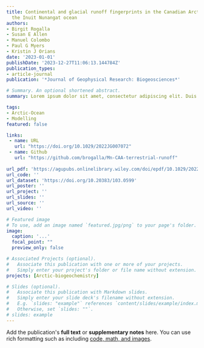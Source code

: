 ```yaml
---
title: Continental and glacial runoff fingerprints in the Canadian Arctic Archipelago,
  the Inuit Nunangat ocean
authors:
- Birgit Rogalla
- Susan E Allen
- Manuel Colombo
- Paul G Myers
- Kristin J Orians
date: '2023-01-01'
publishDate: '2023-12-27T11:06:13.144784Z'
publication_types:
- article-journal
publication: '*Journal of Geophysical Research: Biogeosciences*'

# Summary. An optional shortened abstract.
summary: Lorem ipsum dolor sit amet, consectetur adipiscing elit. Duis posuere tellus ac convallis placerat. Proin tincidunt magna sed ex sollicitudin condimentum.

tags:
- Arctic-Ocean
- Modelling
featured: false

links:
 - name: URL
   url: "https://doi.org/10.1029/2022JG007072"
 - name: Github
   url: "https://github.com/brogalla/Mn-CAA-terrestrial-runoff"
   
url_pdf: 'https://agupubs.onlinelibrary.wiley.com/doi/epdf/10.1029/2022JG007072'
url_code: ''
url_dataset: 'https://doi.org/10.20383/103.0599'
url_poster: ''
url_project: ''
url_slides: ''
url_source: ''
url_video: ''

# Featured image
# To use, add an image named `featured.jpg/png` to your page's folder. 
image:
  caption: '...'
  focal_point: ""
  preview_only: false

# Associated Projects (optional).
#   Associate this publication with one or more of your projects.
#   Simply enter your project's folder or file name without extension.
projects: [Arctic-biogeochemistry]

# Slides (optional).
#   Associate this publication with Markdown slides.
#   Simply enter your slide deck's filename without extension.
#   E.g. `slides: "example"` references `content/slides/example/index.md`.
#   Otherwise, set `slides: ""`.
# slides: example
---
```


Add the publication's **full text** or **supplementary notes** here. You can use rich formatting such as including [code, math, and images](https://docs.hugoblox.com/content/writing-markdown-latex/).
